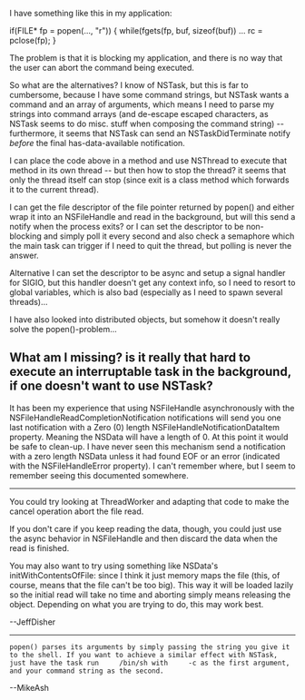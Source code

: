 I have something like this in my application:
    
if(FILE* fp = popen(..., "r"))
{
   while(fgets(fp, buf, sizeof(buf))
      ...
   rc = pclose(fp);
}


The problem is that it is blocking my application, and there is no way that the user can abort the command being executed.

So what are the alternatives? I know of NSTask, but this is far to cumbersome, because I have some command strings, but NSTask wants a command and an array of arguments, which means I need to parse my strings into command arrays (and de-escape escaped characters, as NSTask seems to do misc. stuff when composing the command string) -- furthermore, it seems that NSTask can send an NSTaskDidTerminate notify *before* the final has-data-available notification.

I can place the code above in a method and use NSThread to execute that method in its own thread -- but then how to stop the thread? it seems that only the thread itself can stop (since exit is a class method which forwards it to the current thread).

I can get the file descriptor of the file pointer returned by popen() and either wrap it into an NSFileHandle and read in the background, but will this send a notify when the process exits? or I can set the descriptor to be non-blocking and simply poll it every second and also check a semaphore which the main task can trigger if I need to quit the thread, but polling is never the answer.

Alternative I can set the descriptor to be async and setup a signal handler for SIGIO, but this handler doesn't get any context info, so I need to resort to global variables, which is also bad (especially as I need to spawn several threads)...

I have also looked into distributed objects, but somehow it doesn't really solve the popen()-problem...

What am I missing? is it really that hard to execute an interruptable task in the background, if one doesn't want to use NSTask?
----
It has been my experience that using NSFileHandle asynchronously with the NSFileHandleReadCompletionNotification notifications will send you one last notification with a Zero (0) length NSFileHandleNotificationDataItem property. Meaning the NSData will have a length of 0. At this point it would be safe to clean-up. I have never seen this mechanism send a notification with a zero length NSData unless it had found EOF or an error (indicated with the NSFileHandleError property). I can't remember where, but I seem to remember seeing this documented somewhere.

----

You could try looking at ThreadWorker and adapting that code to make the cancel operation abort the file read.

If you don't care if you keep reading the data, though, you could just use the async behavior in NSFileHandle and then discard the data when the read is finished.

You may also want to try using something like NSData's initWithContentsOfFile: since I think it just memory maps the file (this, of course, means that the file can't be too big).  This way it will be loaded lazily so the initial read will take no time and aborting simply means releasing the object.  Depending on what you are trying to do, this may work best.

--JeffDisher

----

    popen() parses its arguments by simply passing the string you give it to the shell. If you want to achieve a similar effect with NSTask, just have the task run     /bin/sh with     -c as the first argument, and your command string as the second.

--MikeAsh

